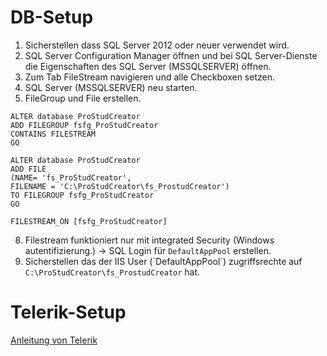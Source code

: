 DB-Setup
======

1. Sicherstellen dass SQL Server 2012 oder neuer verwendet wird.
2. SQL Server Configuration Manager öffnen und bei SQL Server-Dienste die Eigenschaften des SQL Server (MSSQLSERVER) öffnen.
3. Zum Tab FileStream navigieren und alle Checkboxen setzen.
4. SQL Server (MSSQLSERVER) neu starten.
5. FileGroup und File erstellen.

```
ALTER database ProStudCreator
ADD FILEGROUP fsfg_ProStudCreator
CONTAINS FILESTREAM
GO

ALTER database ProStudCreator
ADD FILE
(NAME= 'fs_ProStudCreator',
FILENAME = 'C:\ProStudCreator\fs_ProstudCreator')
TO FILEGROUP fsfg_ProStudCreator
GO

FILESTREAM_ON [fsfg_ProStudCreator]
```

8. Filestream funktioniert nur mit integrated Security (Windows autentifizierung.) -> SQL Login für `DefaultAppPool` erstellen.
9. Sicherstellen das der IIS User (´DefaultAppPool´) zugriffsrechte auf `C:\ProStudCreator\fs_ProstudCreator` hat.



Telerik-Setup
======

[Anleitung von Telerik](http://docs.telerik.com/devtools/aspnet-ajax/general-information/adding-the-telerik-controls-to-your-project)
